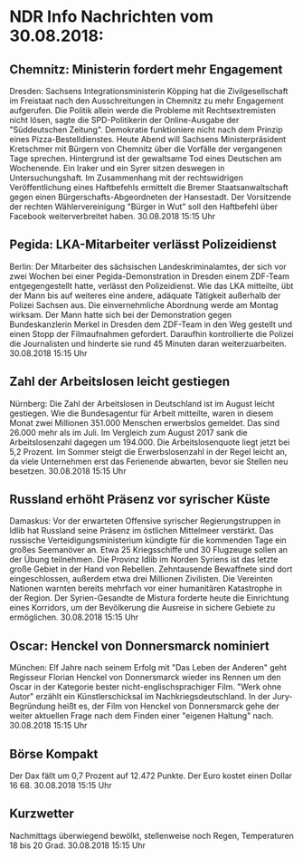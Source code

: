 # NDR Info Nachrichten vom 30.08.2018:


## Chemnitz: Ministerin fordert mehr Engagement
Dresden:     Sachsens Integrationsministerin Köpping hat die Zivilgesellschaft im Freistaat nach den Ausschreitungen in Chemnitz zu mehr Engagement aufgerufen. Die Politik allein werde die Probleme mit Rechtsextremisten nicht lösen, sagte die SPD-Politikerin der Online-Ausgabe der "Süddeutschen Zeitung". Demokratie funktioniere nicht nach dem Prinzip eines Pizza-Bestelldienstes. Heute Abend will Sachsens Ministerpräsident Kretschmer mit Bürgern von Chemnitz über die Vorfälle der vergangenen Tage sprechen. Hintergrund ist der gewaltsame Tod eines Deutschen am Wochenende. Ein Iraker und ein Syrer sitzen deswegen in Untersuchungshaft. Im Zusammenhang mit der rechtswidrigen Veröffentlichung eines Haftbefehls ermittelt die Bremer Staatsanwaltschaft gegen einen Bürgerschafts-Abgeordneten der Hansestadt. Der Vorsitzende der rechten Wählervereinigung "Bürger in Wut" soll den Haftbefehl über Facebook weiterverbreitet haben. 30.08.2018 15:15 Uhr 

## Pegida: LKA-Mitarbeiter verlässt Polizeidienst
Berlin: Der Mitarbeiter des sächsischen Landeskriminalamtes, der sich vor zwei Wochen bei einer Pegida-Demonstration in Dresden einem ZDF-Team entgegengestellt hatte, verlässt den Polizeidienst. Wie das LKA mitteilte, übt der Mann bis auf weiteres eine andere, adäquate Tätigkeit außerhalb der Polizei Sachsen aus. Die einvernehmliche Abordnung werde am Montag wirksam. Der Mann hatte sich bei der Demonstration gegen Bundeskanzlerin Merkel in Dresden dem ZDF-Team in den Weg gestellt und einen Stopp der Filmaufnahmen gefordert. Daraufhin kontrollierte die Polizei die Journalisten und hinderte sie rund 45 Minuten daran weiterzuarbeiten. 30.08.2018 15:15 Uhr 

## Zahl der Arbeitslosen leicht gestiegen
Nürnberg: Die Zahl der Arbeitslosen in Deutschland ist im August leicht gestiegen. Wie die Bundesagentur für Arbeit mitteilte, waren in diesem Monat zwei Millionen 351.000 Menschen erwerbslos gemeldet. Das sind 26.000 mehr als im Juli. Im Vergleich zum August 2017 sank die Arbeitslosenzahl dagegen um 194.000. Die Arbeitslosenquote liegt jetzt bei 5,2 Prozent. Im Sommer steigt die Erwerbslosenzahl in der Regel leicht an, da viele Unternehmen erst das Ferienende abwarten, bevor sie Stellen neu besetzen. 30.08.2018 15:15 Uhr 

## Russland erhöht Präsenz vor syrischer Küste
Damaskus: Vor der erwarteten Offensive syrischer Regierungstruppen in Idlib hat Russland seine Präsenz im östlichen Mittelmeer verstärkt. Das russische Verteidigungsministerium kündigte für die kommenden Tage ein großes Seemanöver an. Etwa 25 Kriegsschiffe und 30 Flugzeuge sollen an der Übung teilnehmen. Die Provinz Idlib im Norden Syriens ist das letzte große Gebiet in der Hand von Rebellen. Zehntausende Bewaffnete sind dort eingeschlossen, außerdem etwa drei Millionen Zivilisten. Die Vereinten Nationen warnten bereits mehrfach vor einer humanitären Katastrophe in der Region. Der Syrien-Gesandte de Mistura forderte heute die Einrichtung eines Korridors, um der Bevölkerung die Ausreise in sichere Gebiete zu ermöglichen. 30.08.2018 15:15 Uhr 

## Oscar: Henckel von Donnersmarck nominiert
München: Elf Jahre nach seinem Erfolg mit "Das Leben der Anderen" geht Regisseur Florian Henckel von Donnersmarck wieder ins Rennen um den Oscar in der Kategorie bester nicht-englischsprachiger Film. "Werk ohne Autor" erzählt ein Künstlerschicksal im Nachkriegsdeutschland. In der Jury-Begründung heißt es, der Film von Henckel von Donnersmarck gehe der weiter aktuellen Frage nach dem Finden einer "eigenen Haltung" nach. 30.08.2018 15:15 Uhr 

## Börse Kompakt
Der Dax fällt um 0,7 Prozent auf 12.472 Punkte. Der Euro kostet einen Dollar 16 68. 30.08.2018 15:15 Uhr 

## Kurzwetter
Nachmittags überwiegend bewölkt, stellenweise noch Regen, Temperaturen 18 bis 20 Grad. 30.08.2018 15:15 Uhr 
